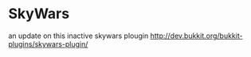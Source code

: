 SkyWars
=======

an update on this inactive skywars plougin http://dev.bukkit.org/bukkit-plugins/skywars-plugin/
